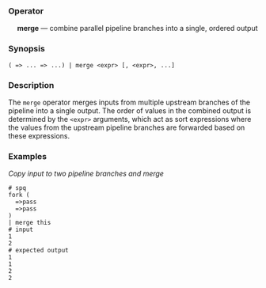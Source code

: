 ### Operator

&emsp; **merge** &mdash; combine parallel pipeline branches into a single, ordered output

### Synopsis

```
( => ... => ...) | merge <expr> [, <expr>, ...]
```
### Description

The `merge` operator merges inputs from multiple upstream branches of
the pipeline into a single output.  The order of values in the combined
output is determined by the `<expr>` arguments, which act as sort expressions
where the values from the upstream pipeline branches are forwarded based on these expressions.

### Examples

_Copy input to two pipeline branches and merge_
```mdtest-spq
# spq
fork (
  =>pass
  =>pass
)
| merge this
# input
1
2
# expected output
1
1
2
2
```
